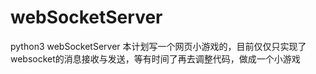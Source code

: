# webSocketServer
python3 webSocketServer
本计划写一个网页小游戏的，目前仅仅只实现了websocket的消息接收与发送，等有时间了再去调整代码，做成一个小游戏
